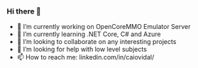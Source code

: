 ### Hi there 👋

- 🔭 I’m currently working on OpenCoreMMO Emulator Server
- 🌱 I’m currently learning .NET Core, C# and Azure
- 👯 I’m looking to collaborate on any interesting projects
- 🤔 I’m looking for help with low level subjects
- 📫 How to reach me: linkedin.com/in/caiovidal/

<!--
**caioavidal/caioavidal** is a ✨ _special_ ✨ repository because its `README.md` (this file) appears on your GitHub profile.

Here are some ideas to get you started:

- 🔭 I’m currently working on ...
- 🌱 I’m currently learning ...
- 👯 I’m looking to collaborate on ...
- 🤔 I’m looking for help with ...
- 💬 Ask me about ...
- 📫 How to reach me: ...
- 😄 Pronouns: ...
- ⚡ Fun fact: ...
-->
